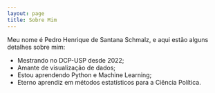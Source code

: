 ```yaml
---
layout: page
title: Sobre Mim
---
```


Meu nome é Pedro Henrique de Santana Schmalz, e aqui estão alguns detalhes sobre mim:

- Mestrando no DCP-USP desde 2022;
- Amante de visualização de dados;
- Estou aprendendo Python e Machine Learning;
- Eterno aprendiz em métodos estatísticos para a Ciência Política.


